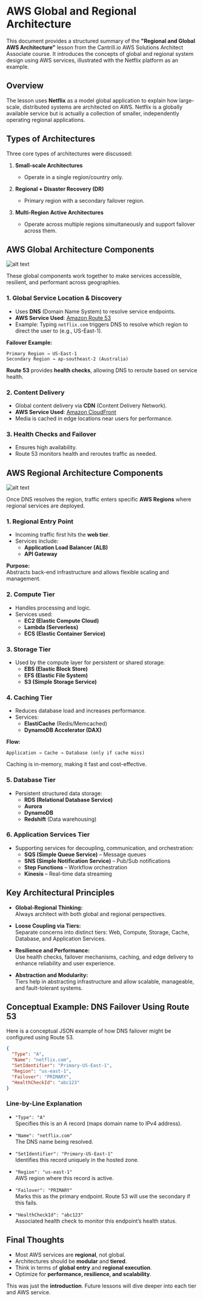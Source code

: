 # AWS Global and Regional Architecture

This document provides a structured summary of the **"Regional and Global AWS Architecture"** lesson from the Cantrill.io AWS Solutions Architect Associate course. It introduces the concepts of global and regional system design using AWS services, illustrated with the Netflix platform as an example.

## Overview

The lesson uses **Netflix** as a model global application to explain how large-scale, distributed systems are architected on AWS. Netflix is a globally available service but is actually a collection of smaller, independently operating regional applications.

## Types of Architectures

Three core types of architectures were discussed:

1. **Small-scale Architectures**

   - Operate in a single region/country only.

2. **Regional + Disaster Recovery (DR)**

   - Primary region with a secondary failover region.

3. **Multi-Region Active Architectures**
   - Operate across multiple regions simultaneously and support failover across them.

## AWS Global Architecture Components

![alt text](image.png)

These global components work together to make services accessible, resilient, and performant across geographies.

### 1. Global Service Location & Discovery

- Uses **DNS** (Domain Name System) to resolve service endpoints.
- **AWS Service Used**: [Amazon Route 53](https://aws.amazon.com/route53/)
- Example: Typing `netflix.com` triggers DNS to resolve which region to direct the user to (e.g., US-East-1).

**Failover Example:**

```
Primary Region → US-East-1
Secondary Region → ap-southeast-2 (Australia)
```

**Route 53** provides **health checks**, allowing DNS to reroute based on service health.

### 2. Content Delivery

- Global content delivery via **CDN** (Content Delivery Network).
- **AWS Service Used**: [Amazon CloudFront](https://aws.amazon.com/cloudfront/)
- Media is cached in edge locations near users for performance.

### 3. Health Checks and Failover

- Ensures high availability.
- Route 53 monitors health and reroutes traffic as needed.

## AWS Regional Architecture Components

![alt text](image-1.png)

Once DNS resolves the region, traffic enters specific **AWS Regions** where regional services are deployed.

### 1. Regional Entry Point

- Incoming traffic first hits the **web tier**.
- Services include:
  - **Application Load Balancer (ALB)**
  - **API Gateway**

**Purpose:**  
Abstracts back-end infrastructure and allows flexible scaling and management.

### 2. Compute Tier

- Handles processing and logic.
- Services used:
  - **EC2 (Elastic Compute Cloud)**
  - **Lambda (Serverless)**
  - **ECS (Elastic Container Service)**

### 3. Storage Tier

- Used by the compute layer for persistent or shared storage:
  - **EBS (Elastic Block Store)**
  - **EFS (Elastic File System)**
  - **S3 (Simple Storage Service)**

### 4. Caching Tier

- Reduces database load and increases performance.
- Services:
  - **ElastiCache** (Redis/Memcached)
  - **DynamoDB Accelerator (DAX)**

**Flow:**

```
Application → Cache → Database (only if cache miss)
```

Caching is in-memory, making it fast and cost-effective.

### 5. Database Tier

- Persistent structured data storage:
  - **RDS (Relational Database Service)**
  - **Aurora**
  - **DynamoDB**
  - **Redshift** (Data warehousing)

### 6. Application Services Tier

- Supporting services for decoupling, communication, and orchestration:
  - **SQS (Simple Queue Service)** – Message queues
  - **SNS (Simple Notification Service)** – Pub/Sub notifications
  - **Step Functions** – Workflow orchestration
  - **Kinesis** – Real-time data streaming

## Key Architectural Principles

- **Global-Regional Thinking:**  
  Always architect with both global and regional perspectives.

- **Loose Coupling via Tiers:**  
  Separate concerns into distinct tiers: Web, Compute, Storage, Cache, Database, and Application Services.

- **Resilience and Performance:**  
  Use health checks, failover mechanisms, caching, and edge delivery to enhance reliability and user experience.

- **Abstraction and Modularity:**  
  Tiers help in abstracting infrastructure and allow scalable, manageable, and fault-tolerant systems.

## Conceptual Example: DNS Failover Using Route 53

Here is a conceptual JSON example of how DNS failover might be configured using Route 53.

```json
{
  "Type": "A",
  "Name": "netflix.com",
  "SetIdentifier": "Primary-US-East-1",
  "Region": "us-east-1",
  "Failover": "PRIMARY",
  "HealthCheckId": "abc123"
}
```

### Line-by-Line Explanation

- `"Type": "A"`  
  Specifies this is an A record (maps domain name to IPv4 address).

- `"Name": "netflix.com"`  
  The DNS name being resolved.

- `"SetIdentifier": "Primary-US-East-1"`  
  Identifies this record uniquely in the hosted zone.

- `"Region": "us-east-1"`  
  AWS region where this record is active.

- `"Failover": "PRIMARY"`  
  Marks this as the primary endpoint. Route 53 will use the secondary if this fails.

- `"HealthCheckId": "abc123"`  
  Associated health check to monitor this endpoint’s health status.

## Final Thoughts

- Most AWS services are **regional**, not global.
- Architectures should be **modular** and **tiered**.
- Think in terms of **global entry** and **regional execution**.
- Optimize for **performance, resilience, and scalability**.

This was just the **introduction**. Future lessons will dive deeper into each tier and AWS service.
